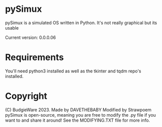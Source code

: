 # pySimux
pySimux is a simulated OS written in Python. It's not really graphical but its usable

Current version: 0.0.0.06

# Requirements
You'll need python3 installed as well as the tkinter and tqdm repo's installed.

# Copyright
(C) BudgieWare 2023. Made by DAVETHEBABY
Modified by Strawpoem
pySimux is open-source, meaning you are free to modify the .py file if you want to and share it around!
See the MODIFYING.TXT file for more info.

